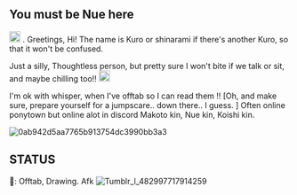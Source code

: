 ## You must be Nue here

<img width="20" height="20" alt="image" src="https://github.com/user-attachments/assets/32b605d8-95c1-427b-a9d0-071d016a278f" /> . Greetings, Hi! The name is Kuro or shinarami if there's another Kuro, so that it won't be confused.




  Just a silly,  Thoughtless person, but pretty sure I won't bite if we talk or sit, and maybe chilling too!! 
   <img width="20" height="20" alt="image" src="https://github.com/user-attachments/assets/d87844ed-7fb6-40d4-9480-61ac984b1417" /> 
  


I'm ok with whisper, when I've offtab so I can read them !! [Oh, and make sure, prepare yourself for a jumpscare.. down there.. I guess. ] Often online ponytown but online alot in discord 
Makoto kin, Nue kin, Koishi kin.

![0ab942d5aa7765b913754dc3990bb3a3](https://github.com/user-attachments/assets/ebd80f95-b894-4c38-a84b-4359a759ac69)


## STATUS ##





🌙: Offtab, Drawing. Afk
![Tumblr_l_482997717914259](https://github.com/user-attachments/assets/84b1cdfb-3b79-4295-a8ea-2f3000ce669d)
